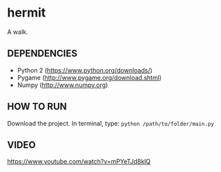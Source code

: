 # hermit
A walk.

## DEPENDENCIES
* Python 2 (https://www.python.org/downloads/)
* Pygame (http://www.pygame.org/download.shtml)
* Numpy (http://www.numpy.org)

## HOW TO RUN
Download the project. In terminal, type:
`python /path/to/folder/main.py`


## VIDEO
https://www.youtube.com/watch?v=mPYeTJd8klQ
